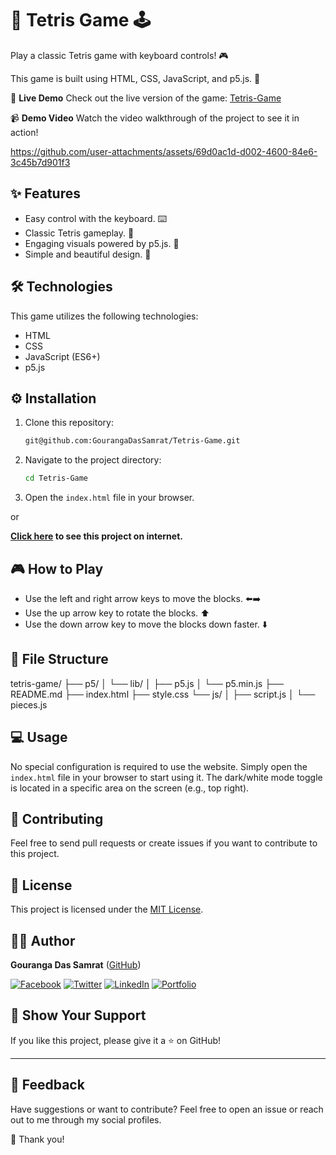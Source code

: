 # 🧱 Tetris Game 🕹️

Play a classic Tetris game with keyboard controls! 🎮

This game is built using HTML, CSS, JavaScript, and p5.js. 🚀

🌟 **Live Demo**
Check out the live version of the game: [Tetris-Game](https://tetris-game-rose-eight.vercel.app/)

📹 **Demo Video**
Watch the video walkthrough of the project to see it in action!

https://github.com/user-attachments/assets/69d0ac1d-d002-4600-84e6-3c45b7d901f3



## ✨ Features

* Easy control with the keyboard. ⌨️
* Classic Tetris gameplay. 🧱
* Engaging visuals powered by p5.js. 🎨
* Simple and beautiful design. 🌟

## 🛠️ Technologies

This game utilizes the following technologies:

* HTML
* CSS
* JavaScript (ES6+)
* p5.js

## ⚙️ Installation

1.  Clone this repository:
    ```bash
    git@github.com:GourangaDasSamrat/Tetris-Game.git
    
2.  Navigate to the project directory:
    ```bash
    cd Tetris-Game
    ```
3.  Open the `index.html` file in your browser.

or

**[Click here](https://tetris-game-rose-eight.vercel.app/) to see this project on internet.**

## 🎮 How to Play

* Use the left and right arrow keys to move the blocks. ⬅️➡️
* Use the up arrow key to rotate the blocks. ⬆️
* Use the down arrow key to move the blocks down faster. ⬇️

## 📂 File Structure


tetris-game/
├── p5/
│   └── lib/
│       ├── p5.js
│       └── p5.min.js
├── README.md
├── index.html
├── style.css
└── js/
│    ├── script.js
│    └── pieces.js

## 💻 Usage

No special configuration is required to use the website. Simply open the `index.html` file in your browser to start using it. The dark/white mode toggle is located in a specific area on the screen (e.g., top right).

## 🤝 Contributing

Feel free to send pull requests or create issues if you want to contribute to this project.

## 📰 License

This project is licensed under the [MIT License](https://opensource.org/licenses/MIT).

## 🧑‍💻 Author

**Gouranga Das Samrat** ([GitHub](https://github.com/GourangaDasSamrat))

[![Facebook](https://img.shields.io/badge/Facebook-1877F2?style=for-the-badge&logo=facebook&logoColor=white)](https://www.facebook.com/gourangadassamrat)
[![Twitter](https://img.shields.io/badge/Twitter-1DA1F2?style=for-the-badge&logo=twitter&logoColor=white)](https://x.com/gouranga_khulna)
[![LinkedIn](https://img.shields.io/badge/LinkedIn-0077B5?style=for-the-badge&logo=linkedin&logoColor=white)](https://linkedin.com/in/gouranga-das-samrat)
[![Portfolio](https://img.shields.io/badge/Portfolio-000000?style=for-the-badge&logo=web&logoColor=white)](https://gourangadas.netlify.app/)

## 🌟 Show Your Support

If you like this project, please give it a ⭐ on GitHub!

---

## 📢 Feedback

Have suggestions or want to contribute? Feel free to open an issue or reach out to me through my social profiles.


🎉 Thank you!
